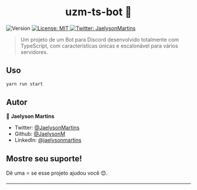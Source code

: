 <h1 align="center">uzm-ts-bot 👋</h1>
<p>
  <img alt="Version" src="https://img.shields.io/badge/version-1.50-blue.svg?cacheSeconds=2592000" />
  <a href="#" target="_blank">
    <img alt="License: MIT" src="https://img.shields.io/badge/License-MIT-yellow.svg" />
  </a>
  <a href="https://twitter.com/JaelysonMartins" target="_blank">
    <img alt="Twitter: JaelysonMartins" src="https://img.shields.io/twitter/follow/JaelysonMartins.svg?style=social" />
  </a>
</p>

> Um projeto de um Bot para Discord desenvolvido totalmente com TypeScript, com características únicas e escalonável para vários servidores.

## Uso

```sh
yarn run start
```


## Autor

👤 **Jaelyson Martins**

* Twitter: [@JaelysonMartins](https://twitter.com/JaelysonMartins)
* Github: [@JaelysonM](https://github.com/JaelysonM)
* LinkedIn: [@jaelysonmartins](https://linkedin.com/in/jaelysonmartins)

## Mostre seu suporte!

Dê uma ⭐️ se esse projeto ajudou você 😊.

***
